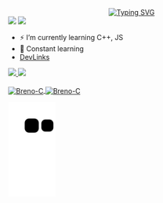 
<div align="center">
<a href="https://git.io/typing-svg"><img src="https://readme-typing-svg.demolab.com?font=Fira+Code&weight=600&size=25&duration=4000&pause=1000&color=e7f216&center=true&vCenter=true&width=435&lines=Hi!+My+name+is+Breno!;Welcome." alt="Typing SVG" /></a>
</div>
<div>
    <a href="https://www.instagram.com/brenno.oliver" target="_blank"> <img src="https://img.shields.io/badge/-Instagram-%23E4405F?style=for-the-badge&logo=instagram&logoColor=white" target="_blank"></a>
    <a href="https://www.youtube.com/@BrenoDev_Ufu" target="_blank"> <img src="https://img.shields.io/badge/YouTube-red?style=for-the-badge&logo=youtube&logoColor=white" target="_blank"></a>
  </div>
  

- ⚡ I’m currently learning C++, JS
- 🚀 Constant learning
- [DevLinks](https://brenimcode.github.io/Projeto-Rocketseat/)
<div>
  <a href="https://github.com/brenimcode">
  <img height="160em" src="https://github-readme-stats.vercel.app/api?username=brenimcode&show_icons=true&theme=highcontrast&include_all_comits=true&count_private=true"/>
    
  <img height="160em" src="https://github-readme-stats.vercel.app/api/top-langs/?username=brenimcode&layout=compact&langs_count=16&theme=highcontrast" />
</div>
    <div style="display: inline_block"><br>
    <img align="center" alt="Breno-C" height="40" width="50" src="https://cdn.jsdelivr.net/gh/devicons/devicon/icons/c/c-original.svg" />
     <img align="center" alt="Breno-C" height="40" width="50" src="https://cdn.jsdelivr.net/gh/devicons/devicon/icons/cplusplus/cplusplus-original.svg" />
<!--

    <img align="center" alt="Breno-JS" height="40" width="50" src="https://raw.githubusercontent.com/devicons/devicon/1119b9f84c0290e0f0b38982099a2bd027a48bf1/icons/javascript/javascript-original.svg" />
    -->
 
  <!--
  <img align="center" alt="Breno-HTML" height="40" width="50"    src="https://raw.githubusercontent.com/devicons/devicon/1119b9f84c0290e0f0b38982099a2bd027a48bf1/icons/html5/html5-original.svg" />
  <img align="center" alt="Breno-CSS" height="40" width="50" src="https://raw.githubusercontent.com/devicons/devicon/1119b9f84c0290e0f0b38982099a2bd027a48bf1/icons/css3/css3-original.svg" />
  -->
  
  ![snake gif](https://github.com/brenimcode/brenimcode/blob/output/github-contribution-grid-snake.svg)
  

